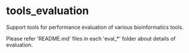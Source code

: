 # tools_evaluation

Support tools for performance evaluation of various bioinformatics tools. 

Please refer 'README.md' files in each 'eval_\*' folder about details of evaluation.
